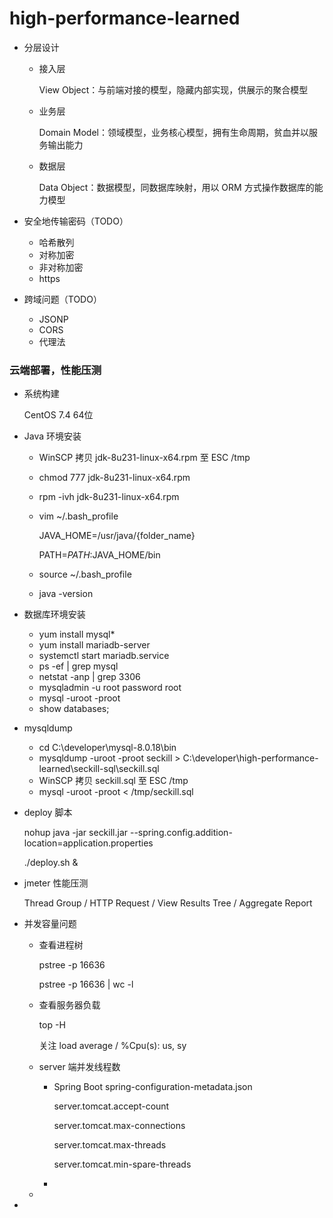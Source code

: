 # high-performance-learned

* 分层设计

  * 接入层

    View Object：与前端对接的模型，隐藏内部实现，供展示的聚合模型

  * 业务层

    Domain Model：领域模型，业务核心模型，拥有生命周期，贫血并以服务输出能力

  * 数据层

    Data Object：数据模型，同数据库映射，用以 ORM 方式操作数据库的能力模型

* 安全地传输密码（TODO）

  * 哈希散列
  * 对称加密
  * 非对称加密
  * https

* 跨域问题（TODO）

  * JSONP
  * CORS
  * 代理法

### 云端部署，性能压测

* 系统构建

  CentOS 7.4 64位

* Java 环境安装

  * WinSCP 拷贝 jdk-8u231-linux-x64.rpm 至 ESC /tmp

  * chmod 777 jdk-8u231-linux-x64.rpm

  * rpm -ivh jdk-8u231-linux-x64.rpm

  * vim ~/.bash_profile

    JAVA_HOME=/usr/java/{folder_name}

    PATH=$PATH:$JAVA_HOME/bin

  * source ~/.bash_profile

  * java -version

* 数据库环境安装

  * yum install mysql*
  * yum install mariadb-server
  * systemctl start mariadb.service
  * ps -ef | grep mysql
  * netstat -anp | grep 3306
  * mysqladmin -u root password root
  * mysql -uroot -proot
  * show databases;

* mysqldump

  * cd C:\developer\mysql-8.0.18\bin
  * mysqldump -uroot -proot seckill > C:\developer\high-performance-learned\seckill-sql\seckill.sql
  * WinSCP 拷贝 seckill.sql 至 ESC /tmp
  * mysql -uroot -proot < /tmp/seckill.sql

* deploy 脚本

  nohup java -jar seckill.jar --spring.config.addition-location=application.properties

  ./deploy.sh &

* jmeter 性能压测

  Thread Group / HTTP Request / View Results Tree / Aggregate Report

* 并发容量问题

  * 查看进程树

    pstree -p 16636

    pstree -p 16636 | wc -l

  * 查看服务器负载

    top -H

    关注 load average / %Cpu(s): us, sy

  * server 端并发线程数

    * Spring Boot spring-configuration-metadata.json

      server.tomcat.accept-count

      server.tomcat.max-connections

      server.tomcat.max-threads

      server.tomcat.min-spare-threads

    * 

  * 

* 